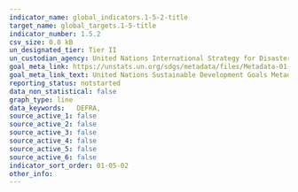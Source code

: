 ```yaml
---
indicator_name: global_indicators.1-5-2-title
target_name: global_targets.1-5-title
indicator_number: 1.5.2
csv_size: 0.0 kB
un_designated_tier: Tier II
un_custodian_agency: United Nations International Strategy for Disaster Reduction (UNISDR)
goal_meta_link: https://unstats.un.org/sdgs/metadata/files/Metadata-01-05-02.pdf
goal_meta_link_text: United Nations Sustainable Development Goals Metadata (PDF 65.8 KB)
reporting_status: notstarted
data_non_statistical: false
graph_type: line
data_keywords:   DEFRA,
source_active_1: false
source_active_2: false
source_active_3: false
source_active_4: false
source_active_5: false
source_active_6: false
indicator_sort_order: 01-05-02
other_info: 
---
```

